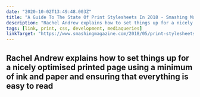 ```yaml
---
date: "2020-10-02T13:49:48.003Z"
title: "A Guide To The State Of Print Stylesheets In 2018 - Smashing Magazine"
description: "Rachel Andrew explains how to set things up for a nicely optimised printed page using a minimum of ink and paper and ensuring that everything is easy to read"
tags: [link, print, css, development, mediaqueries]
linkTarget: "https://www.smashingmagazine.com/2018/05/print-stylesheets-in-2018/"
---
```

Rachel Andrew explains how to set things up for a nicely optimised printed page using a minimum of ink and paper and ensuring that everything is easy to read
---
